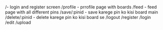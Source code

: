 /- login and register screen
/profile - prrofile page  with boards
/feed - feed page with all different pins
/save/:pinid - save karege pin ko kisi board main
/delete/:pinid - delete karege pin ko kisi board se
/logout
/register
/login
/edit
/upload